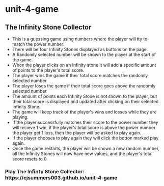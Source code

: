 # unit-4-game
<h2>The Infinity Stone Collector</h2>
<ul>
    <li>This is a guessing game using numbers where the player will tty to match the power number.</li>
    <li>There will be four Infinity Stones displayed as buttons on the page.</li>
    <li>A Randomly selected number will be shown to the player at the start of the game.</li>
    <li>When the player clicks on an infinity stone it will add a specific amount of points to the player's total score.</li>
    <li>The player wins the game if their total score matches the randomly selected number. </li>
    <li>The player loses the game if their total score goes above the randomly selected number.</li>
    <li>The amount of points each Infinity Stone is not shown to the player, but their total score is displayed and updated after clicking on their selected Infinity Stone.</li>
    <li>The game will keep track of the player's wins and losses while they are playing.</li>
    <li>If the player successfully matches their score to the power number they will recieve 1 win, if the player's total score is above the power number the player get 1 loss, then the player will be asked to play again.</li>
    <li>If the player chooses to play again they will click the botton marked play again.</li>
    <li>Once the game restarts, the player will be shown a new random number, all the Infinity Stones will now have new values, and the  player's total score resets to 0.</li>
  </ul>
  
 <h3>Play The Infinty Stone Collector: https://cjsummers003.github.io/unit-4-game </h3>
 

